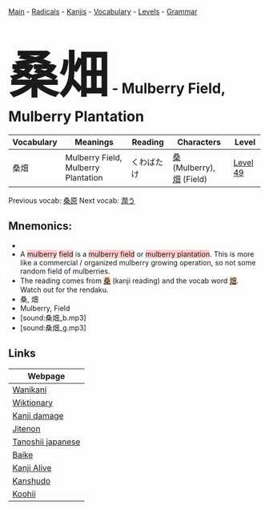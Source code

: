 <style> bigfont {font-size: 100px}</style>
[Main](../README.md) -
[Radicals](../radicals.md) -
[Kanjis](../kanjis.md) -
[Vocabulary](../vocabulary.md) -
[Levels](../levels.md) -
[Grammar](../grammar.md)
# <bigfont> 桑畑</bigfont> - Mulberry Field, Mulberry Plantation 

| Vocabulary | Meanings | Reading | Characters | Level |
| --- | --- | --- | --- | --- |
| 桑畑 | Mulberry Field, Mulberry Plantation | くわばたけ |  [桑](../kanjis/桑.md) (Mulberry), [畑](../kanjis/畑.md) (Field) | [Level 49](../levels/wk_level49.md) |

Previous vocab: [桑原](桑原.md) Next vocab: [潤う](潤う.md) 

## Mnemonics:

* 
* A <span style="background-color:#ffcccb"> mulberry</span> <span style="background-color:#ffcccb"> field</span> is a <span style="background-color:#ffcccb"> mulberry field</span> or <span style="background-color:#ffcccb"> mulberry plantation</span>. This is more like a commercial / organized mulberry growing operation, so not some random field of mulberries.
* The reading comes from <span style="background-color:#fed8b1"> [桑](https://jisho.org/search/桑)</span> (kanji reading) and the vocab word <span style="background-color:#fed8b1"> [畑](https://jisho.org/search/畑)</span>. Watch out for the rendaku.
* 桑, 畑
* Mulberry, Field
* [sound:桑畑_b.mp3]
* [sound:桑畑_g.mp3]


## Links 

| Webpage |
| --- |
| [Wanikani          ](https://www.wanikani.com/kanji/桑畑) |
| [Wiktionary        ](https://en.wiktionary.org/wiki/桑畑) |
| [Kanji damage      ](http://www.kanjidamage.com/kanji/search?utf8=✓&q=桑畑) |
| [Jitenon           ](https://jitenon.com/kanji/桑畑) |
| [Tanoshii japanese ](https://www.tanoshiijapanese.com/dictionary/kanji.cfm?k=桑畑) |
| [Baike             ](https://baike.baidu.com/item/桑畑) |
| [Kanji Alive       ](https://app.kanjialive.com/桑畑) |
| [Kanshudo          ](https://www.kanshudo.com/searchmn?q=桑畑) |
| [Koohii            ](https://kanji.koohii.com/study/kanji/桑畑) |
